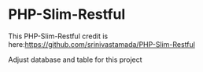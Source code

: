 # PHP-Slim-Restful

This PHP-Slim-Restful credit is here:https://github.com/srinivastamada/PHP-Slim-Restful

Adjust database and table for this project
